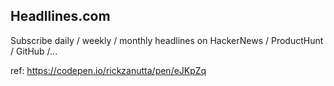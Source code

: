## Headllines.com

Subscribe daily / weekly / monthly headlines on HackerNews / ProductHunt / GitHub /...

ref: https://codepen.io/rickzanutta/pen/eJKpZq
